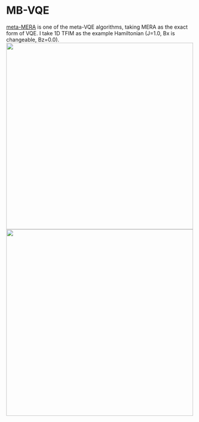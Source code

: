 # MB-VQE
[meta-MERA](.%2Fmeta-MERA.ipynb) is one of the meta-VQE algorithms, taking MERA as the exact form of VQE. I take 1D TFIM as the example Hamiltonian (J=1.0, Bx is changeable, Bz=0.0).  <br>
<img src="https://user-images.githubusercontent.com/114171061/204118799-6564d500-223f-4627-8058-1207e45b58b0.png" width="500">
<img src="https://user-images.githubusercontent.com/114171061/204118802-dcfe286b-d7e7-41b8-b343-5774caab9022.png" width="500">
